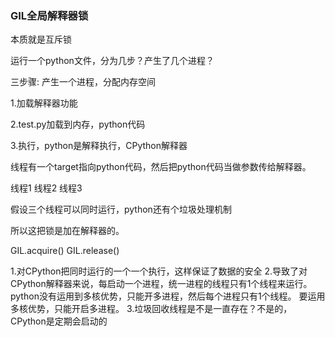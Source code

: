 ### GIL全局解释器锁

本质就是互斥锁

运行一个python文件，分为几步？产生了几个进程？

三步骤:
产生一个进程，分配内存空间

1.加载解释器功能

2.test.py加载到内存，python代码

3.执行，python是解释执行，CPython解释器


线程有一个target指向python代码，然后把python代码当做参数传给解释器。

线程1
线程2
线程3

假设三个线程可以同时运行，python还有个垃圾处理机制

所以这把锁是加在解释器的。

GIL.acquire()
GIL.release()

1.对CPython把同时运行的一个一个执行，这样保证了数据的安全
2.导致了对CPython解释器来说，每启动一个进程，统一进程的线程只有1个线程来运行。python没有运用到多核优势，只能开多进程，然后每个进程只有1个线程。
要运用多核优势，只能开启多进程。
3.垃圾回收线程是不是一直存在？不是的，CPython是定期会启动的
